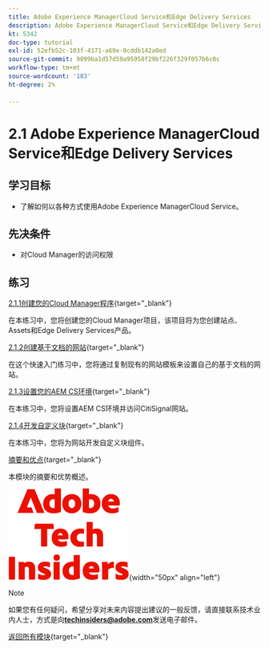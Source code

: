 ```yaml
---
title: Adobe Experience ManagerCloud Service和Edge Delivery Services
description: Adobe Experience ManagerCloud Service和Edge Delivery Services
kt: 5342
doc-type: tutorial
exl-id: 52efb52c-103f-4171-a69e-0cddb142a0ed
source-git-commit: 9099ba1d57d59a95958f29bf226f329f057b6c0c
workflow-type: tm+mt
source-wordcount: '183'
ht-degree: 2%

---
```


# 2.1 Adobe Experience ManagerCloud Service和Edge Delivery Services

## 学习目标

- 了解如何以各种方式使用Adobe Experience ManagerCloud Service。

## 先决条件

- 对Cloud Manager的访问权限

## 练习

[2.1.1创建您的Cloud Manager程序](./ex1.md){target="_blank"}

在本练习中，您将创建您的Cloud Manager项目，该项目将为您创建站点、Assets和Edge Delivery Services产品。

[2.1.2创建基于文档的网站](./ex2.md){target="_blank"}

在这个快速入门练习中，您将通过复制现有的网站模板来设置自己的基于文档的网站。

[2.1.3设置您的AEM CS环境](./ex3.md){target="_blank"}

在本练习中，您将设置AEM CS环境并访问CitiSignal网站。

[2.1.4开发自定义块](./ex4.md){target="_blank"}

在本练习中，您将为网站开发自定义块组件。

[摘要和优点](./summary.md){target="_blank"}

本模块的摘要和优势概述。

![技术内部人士](./../../../assets/images/techinsiders.png){width="50px" align="left"}

>[!NOTE]
>
>如果您有任何疑问，希望分享对未来内容提出建议的一般反馈，请直接联系技术业内人士，方式是向&#x200B;**techinsiders@adobe.com**&#x200B;发送电子邮件。

[返回所有模块](../../../overview.md){target="_blank"}

